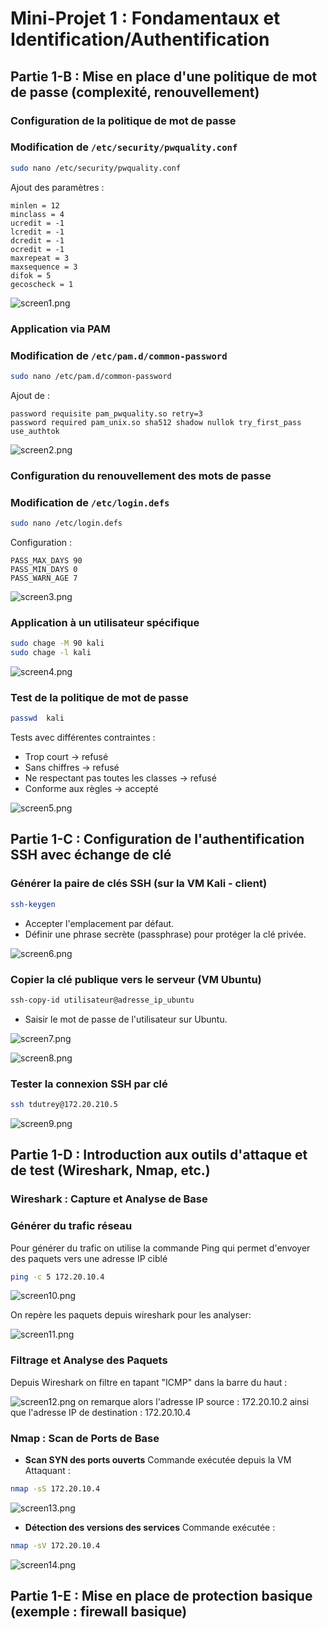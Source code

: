 # Mini-Projet 1 : Fondamentaux et Identification/Authentification

## Partie 1-B : Mise en place d'une politique de mot de passe (complexité, renouvellement)

### Configuration de la politique de mot de passe
### Modification de `/etc/security/pwquality.conf`
```bash
sudo nano /etc/security/pwquality.conf
```
Ajout des paramètres :
```
minlen = 12
minclass = 4
ucredit = -1
lcredit = -1
dcredit = -1
ocredit = -1
maxrepeat = 3
maxsequence = 3
difok = 5
gecoscheck = 1
```
![screen1.png](./screenshots/screen1.png)

### Application via PAM
### Modification de `/etc/pam.d/common-password`
```bash
sudo nano /etc/pam.d/common-password
```
Ajout de :
```
password requisite pam_pwquality.so retry=3
password required pam_unix.so sha512 shadow nullok try_first_pass use_authtok
```
![screen2.png](./screenshots/screen2.png)

### Configuration du renouvellement des mots de passe
### Modification de `/etc/login.defs`
```bash
sudo nano /etc/login.defs
```
Configuration :
```
PASS_MAX_DAYS 90
PASS_MIN_DAYS 0
PASS_WARN_AGE 7
```
![screen3.png](./screenshots/screen3.png)

### Application à un utilisateur spécifique
```bash
sudo chage -M 90 kali
sudo chage -l kali
```
![screen4.png](./screenshots/screen4.png)

### Test de la politique de mot de passe
```bash
passwd  kali
```
Tests avec différentes contraintes :
- Trop court → refusé
- Sans chiffres → refusé
- Ne respectant pas toutes les classes → refusé
- Conforme aux règles → accepté

![screen5.png](./screenshots/screen5.png)


## Partie 1-C : Configuration de l'authentification SSH avec échange de clé

### Générer la paire de clés SSH (sur la VM Kali - client)
```bash
ssh-keygen
```
- Accepter l'emplacement par défaut.
- Définir une phrase secrète (passphrase) pour protéger la clé privée.

![screen6.png](./screenshots/screen6.png)

### Copier la clé publique vers le serveur (VM Ubuntu)
```bash
ssh-copy-id utilisateur@adresse_ip_ubuntu
```
- Saisir le mot de passe de l'utilisateur sur Ubuntu.

![screen7.png](./screenshots/screen7.png)

![screen8.png](./screenshots/screen8.png)

### Tester la connexion SSH par clé
```bash
ssh tdutrey@172.20.210.5
```

![screen9.png](./screenshots/screen9.png)

## Partie 1-D : Introduction aux outils d'attaque et de test (Wireshark, Nmap, etc.)

### Wireshark : Capture et Analyse de Base
### Générer du trafic réseau

Pour générer du trafic on utilise la commande Ping qui permet d'envoyer des paquets vers une adresse IP ciblé
```bash
ping -c 5 172.20.10.4
```
![screen10.png](./screenshots/screen10.png)

On repère les paquets depuis wireshark pour les analyser:

![screen11.png](./screenshots/screen11.png)

### Filtrage et Analyse des Paquets

Depuis Wireshark on filtre en tapant "ICMP" dans la barre du haut :

![screen12.png](./screenshots/screen12.png)
on remarque alors l'adresse IP source : 172.20.10.2 
ainsi que l'adresse IP de destination : 172.20.10.4

### Nmap : Scan de Ports de Base

- **Scan SYN des ports ouverts**
Commande exécutée depuis la VM Attaquant :
```bash
nmap -sS 172.20.10.4
```
![screen13.png](./screenshots/screen13.png)

- **Détection des versions des services**
Commande exécutée :
```bash
nmap -sV 172.20.10.4
```

![screen14.png](./screenshots/screen14.png)


## Partie 1-E : Mise en place de protection basique (exemple : firewall basique)

